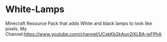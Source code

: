 # White-Lamps
Minecraft Resource Pack that adds White and black lamps to look like pixels.
My Channel:https://www.youtube.com/channel/UCxkKb2kAun2lXLBA-ieFPhA